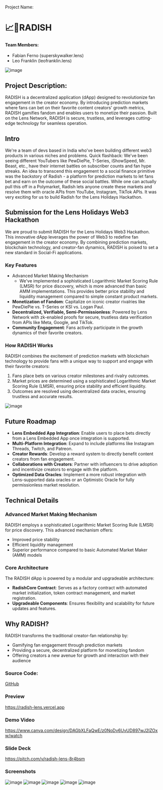 Project Name: 
# 📈🥕RADISH

#### Team Members: 
- Fabian Ferno (superskywalker.lens)
- Leo Franklin (leofranklin.lens)

![image](https://github.com/user-attachments/assets/8f8964f7-733c-4888-8113-674a52ee519d)


## Project Description:
RADISH is a decentralized application (dApp) designed to revolutionize fan engagement in the creator economy. By introducing prediction markets where fans can bet on their favorite content creators' growth metrics, RADISH gamifies fandom and enables users to monetize their passion. Built on the Lens Network, RADISH is secure, trustless, and leverages cutting-edge technology for seamless operation.

## Intro
We're a team of devs based in India who've been building different web3 products in various niches and problems. Quick flashback: We've been seeing different YouTubers like PewDiePie, T-Series, iShowSpeed, Mr. Beast, etc., have their internet battles on subscriber counts and fan hype streaks. An idea to transcend this engagement to a social finance primitive was the backstory of Radish - a platform for prediction markets to let fans bet and earn on the outcome of these social battles. While one can actually pull this off in a Polymarket, Radish lets anyone create these markets and resolve them with oracle APIs from YouTube, Instagram, TikTok APIs. It was very exciting for us to build Radish for the Lens Holidays Hackathon.

## Submission for the Lens Holidays Web3 Hackathon
We are proud to submit RADISH for the Lens Holidays Web3 Hackathon. This innovative dApp leverages the power of Web3 to redefine fan engagement in the creator economy. By combining prediction markets, blockchain technology, and creator-fan dynamics, RADISH is poised to set a new standard in Social-Fi applications.


### Key Features
- Advanced Market Making Mechanism
	- We've implemented a sophisticated Logarithmic Market Scoring Rule (LMSR) for price discovery, which is more advanced than basic AMM implementations. This provides better price stability and liquidity management compared to simple constant product markets.
- **Monetization of Fandom**: Capitalize on iconic creator rivalries like PewDiePie vs. T-Series or KSI vs. Logan Paul.
- **Decentralized, Verifiable, Semi-Permissionless**: Powered by Lens Network with zk-enabled proofs for secure, trustless data verification from APIs like Meta, Google, and TikTok.
- **Community Engagement**: Fans actively participate in the growth dynamics of their favorite creators.

### How RADISH Works
RADISH combines the excitement of prediction markets with blockchain technology to provide fans with a unique way to support and engage with their favorite creators:
1. Fans place bets on various creator milestones and rivalry outcomes.
2. Market prices are determined using a sophisticated Logarithmic Market Scoring Rule (LMSR), ensuring price stability and efficient liquidity.
3. Outcomes are resolved using decentralized data oracles, ensuring trustless and accurate results.
   
![image](https://github.com/user-attachments/assets/a61275e0-9c01-4ba6-94a6-0e53e15cc32c)

## Future Roadmap
- **Lens Embedded App Integration**: Enable users to place bets directly from a Lens Embedded App once integration is supported.
- **Multi-Platform Integration**: Expand to include platforms like Instagram Threads, Twitch, and Patreon.
- **Creator Rewards**: Develop a reward system to directly benefit content creators from fan engagement.
- **Collaborations with Creators**: Partner with influencers to drive adoption and incentivize creators to engage with the platform.
- **Optimized Data Oracles**: Implement a more robust integration with Lens-supported data oracles or an Optimistic Oracle for fully permissionless market resolution.

## Technical Details
### Advanced Market Making Mechanism
RADISH employs a sophisticated Logarithmic Market Scoring Rule (LMSR) for price discovery. This advanced mechanism offers:
- Improved price stability
- Efficient liquidity management
- Superior performance compared to basic Automated Market Maker (AMM) models

### Core Architecture
The RADISH dApp is powered by a modular and upgradeable architecture:
- **RadishCore Contract**: Serves as a factory contract with automated market initialization, token contract management, and market registration.
- **Upgradeable Components**: Ensures flexibility and scalability for future updates and features.


## Why RADISH?
RADISH transforms the traditional creator-fan relationship by:
- Gamifying fan engagement through prediction markets
- Providing a secure, decentralized platform for monetizing fandom
- Offering creators a new avenue for growth and interaction with their audience

### Source Code: 
[GitHub](https://github.com/LeoFranklin015/Radish)

### Preview
https://radish-lens.vercel.app

### Demo Video
https://www.canva.com/design/DAGbXLFaQwE/z0NoDv6UvUD897wJ2IZOxw/watch

### Slide Deck
https://pitch.com/v/radish-lens-8r4bsm 

### Screenshots
![image](https://github.com/user-attachments/assets/b0548d4d-19e3-4750-a2b5-27317a3eea02)
![image](https://github.com/user-attachments/assets/64c757d8-8106-4c5f-b903-fb7330241892)
![image](https://github.com/user-attachments/assets/76ac735a-1323-4914-9495-83ee4426d9ad)
![image](https://github.com/user-attachments/assets/7ce6d8c1-6d46-468a-9de5-baf0585d3d02)
![image](https://github.com/user-attachments/assets/c6f7116e-745b-44cb-ae82-11193240d44e)

